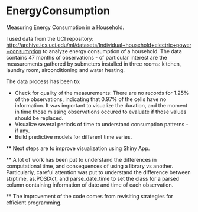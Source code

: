 # EnergyConsumption

Measuring Energy Consumption in a Household.

I used data from the UCI repository: http://archive.ics.uci.edu/ml/datasets/Individual+household+electric+power+consumption to analyze energy consumption of a household. The data contains 47 months of observations - of particular interest are the measurements gathered by submeters installed in three rooms: kitchen, laundry room, airconditioning and water heating.

The data process has been to:
- Check for quality of the measurements: There are no records for 1.25% of the observations, indicating that 0.97% of the cells have no information. It was important to visualize the duration, and the moment in time those missing observations occured to evaluate if those values should be replaced.
- Visualize several periods of time to understand consumption patterns - if any.
- Build predictive models for different time series.


** Next steps are to improve visualization using Shiny App.

** A lot of work has been put to understand the differences in computational time, and consequences of using a library vs another. Particularly, careful attention was put to understand the difference between strptime, as.POSIXct, and parse_date_time to set the class for a parsed column containing information of date and time of each observation.

** The improvement of the code comes from revisiting strategies for efficient programming. 
